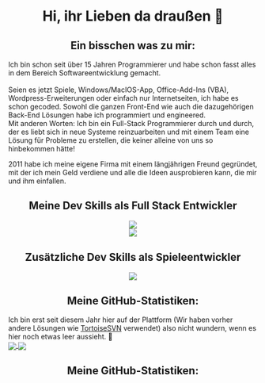 <div>
 <h1 align="center">Hi, ihr Lieben da draußen 👋</h1>
 
 <h2 align="center">Ein bisschen was zu mir:</h2>
 <p>Ich bin schon seit über 15 Jahren Programmierer und habe schon fasst alles in dem Bereich Softwareentwicklung gemacht. <br /><br /> Seien es jetzt Spiele, Windows/MacIOS-App, Office-Add-Ins (VBA), Wordpress-Erweiterungen oder einfach nur Internetseiten, ich habe es schon gecoded. Sowohl die ganzen Front-End wie auch die dazugehörigen Back-End Lösungen habe ich programmiert und engineered.<br /> Mit anderen Worten: Ich bin ein Full-Stack Programmierer durch und durch, der es liebt sich in neue Systeme reinzuarbeiten und mit einem Team eine Lösung für Probleme zu erstellen, die keiner alleine von uns so hinbekommen hätte!</p>
 <p>2011 habe ich meine eigene Firma mit einem längjährigen Freund gegründet, mit der ich mein Geld verdiene und alle die Ideen ausprobieren kann, die mir und ihm einfallen.</p>
  
 <h2 align="center">Meine Dev Skills als Full Stack Entwickler</h2> 
 <p align="center">
   <a href="https://skillicons.dev">
     <img src="https://skillicons.dev/icons?i=php,java,js,cpp,cs,py,swift,processing,mysql,mongodb,sqlite,html,css,tailwind,bootstrap,dotnet,azure,aws,wordpress,powershell,linux,docker,raspberrypi,stackoverflow,sketchup,github,linkedin,blender,ps,regex" />
   </a>
   <br />
   <a href="https://skillicons.dev">
     <img src="https://skillicons.dev/icons?i=eclipse,visualstudio,vscode" />
   </a>
 </p>
 
 <h2 align="center"> Zusätzliche Dev Skills als Spieleentwickler</h2>
 <p align="center">
   <a href="https://skillicons.dev">
     <img src="https://skillicons.dev/icons?i=gamemakerstudio,godot,unity,unreal" />
   </a>
 </p>
 
 <h2 align="center">Meine GitHub-Statistiken:</h2>
 <p>
   Ich bin erst seit diesem Jahr hier auf der Plattform (Wir haben vorher andere Lösungen wie <a href="https://tortoisesvn.net/index.de">TortoiseSVN</a> verwendet) also nicht wundern, wenn es hier noch etwas leer aussieht. 🥴<br />
   <a href="https://github.com/anuraghazra/github-readme-stats">
     <img align="center" src="https://github-readme-stats.vercel.app/api?username=GoetzMight&show_icons=true&theme=github_dark_dimmed&hide=issues&bg_color=242938&locale=de&border_radius=11&hide_border=true&rank_icon=github" />
   </a>
   
   <a href="https://github.com/anuraghazra/convoychat">
     <img align="center" src="https://github-readme-stats.vercel.app/api/top-langs/?username=GoetzMight&layout=donut&bg_color=242938&locale=de&border_radius=11&hide_border=true" />
   </a>
</p>
<h2 align="center">Meine GitHub-Statistiken:</h2>
 <!--
<a href="https://github.com/anuraghazra/github-readme-stats">
  <img height=200 align="center" src="https://github-readme-stats.vercel.app/api?username=anuraghazra" />
</a>
<a href="https://github.com/anuraghazra/convoychat">
  <img height=200 align="center" src="https://github-readme-stats.vercel.app/api/top-langs?username=anuraghazra&layout=compact&langs_count=8&card_width=320" />
</a>
 ![Anurag's GitHub stats](https://github-readme-stats.vercel.app/api?username=GoetzMight&show_icons=true&theme=github_dark_dimmed&hide=issues&bg_color=242938&locale=de&border_radius=11&hide_border=true&rank_icon=github) ![Top Langs](https://github-readme-stats.vercel.app/api/top-langs/?username=GoetzMight&layout=donut&bg_color=242938&locale=de&border_radius=11&hide_border=true) 
--> 
</div>
